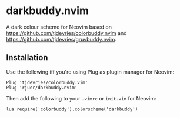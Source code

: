 # darkbuddy.nvim

A dark colour scheme for Neovim based on https://github.com/tjdevries/colorbuddy.nvim and https://github.com/tjdevries/gruvbuddy.nvim.

## Installation

Use the following iff you're using Plug as plugin manager for Neovim:

``` shell
Plug 'tjdevries/colorbuddy.vim'
Plug 'rjuer/darkbuddy.nvim'
```

Then add the following to your `.vimrc` or `init.vim` for Neovim:

``` shell
lua require('colorbuddy').colorscheme('darkbuddy')
```
